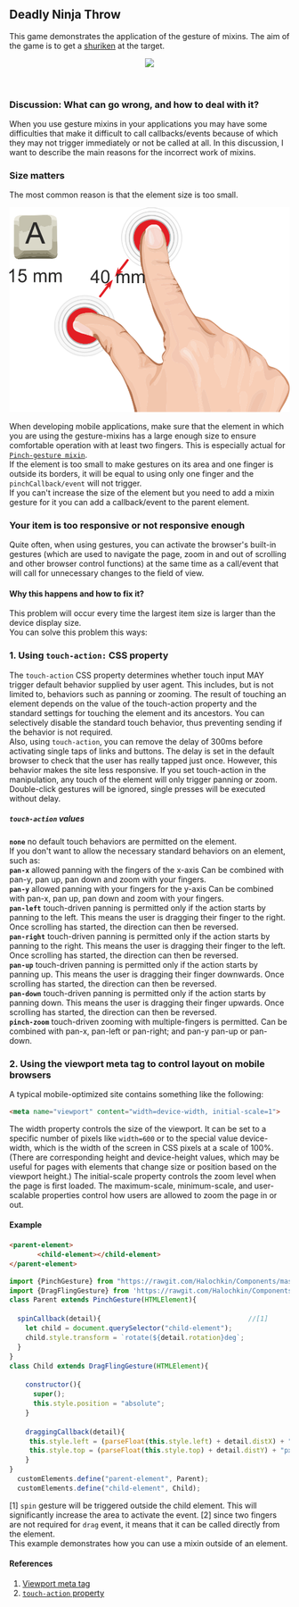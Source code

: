 ## Deadly Ninja Throw

This game demonstrates the application of the gesture of mixins. The aim of the game is to get a [shuriken](https://en.wikipedia.org/wiki/Shuriken) at the target.
<p align="center">
  <img src="./pictures/logo.png">
</p><br>

### Discussion: What can go wrong, and how to deal with it?
When you use gesture mixins in your applications you may have some difficulties that make it difficult to call
 callbacks/events because of which they may not trigger immediately or not be called at all.
 In this discussion, I want to describe the main reasons for the incorrect work of mixins.
 
### Size matters
The most common reason is that the element size is too small. 

<p align="center">
  <img src="./pictures/size.png">
</p>

When developing mobile applications, make sure that the element in which you are using the gesture-mixins has a large enough 
size to ensure comfortable operation with at least two fingers. This is especially actual for
[`Pinch-gesture mixin`](https://github.com/Halochkin/Components/tree/master/Gestures/PinchGestureMixin).  
If the element is too small to make gestures on its area and one finger is outside its borders, it will be equal to using only 
one finger and the `pinchCallback/event` will not trigger.<br>
If you can't increase the size of the element but you need to add a mixin 
gesture for it you can add a callback/event to the parent element.
### Your item is too responsive or not responsive enough
Quite often, when using gestures, you can activate the browser's built-in gestures (which are used to navigate the page, zoom in and out of scrolling and other browser control functions) at the same time as a call/event that will call for unnecessary changes to the field of view.
####  Why this happens and how to fix it?
This problem will occur every time the largest item size is larger than the device display size.<br>
You can solve this problem this ways:
### 1. Using `touch-action:` CSS property
The `touch-action` CSS property determines whether touch input MAY trigger default behavior supplied by user agent. This includes, but is not limited to, behaviors such as panning or zooming. 
The result of touching an element depends on the value of the touch-action property and the standard settings for touching the element and its ancestors. You can selectively disable the standard touch behavior, thus preventing sending if the behavior is not required.<br>
Also, using `touch-action`, you can remove the delay of 300ms before activating single taps of links and buttons. The delay is set in the default browser to check that the user has really tapped just once. However, this behavior makes the site less responsive. If you set touch-action in the manipulation, any touch of the element will only trigger panning or zoom. Double-click gestures will be ignored, single presses will be executed without delay.<br>
##### `touch-action` values
**`none`** no default touch behaviors are permitted on the element.<br>
If you don't want to allow the necessary standard behaviors on an element, such as:<br>
**`pan-x`** allowed panning with the fingers of the x-axis Can be combined with pan-y, pan up, pan down and zoom with your fingers. <br>
**`pan-y`** allowed panning with your fingers for the y-axis Can be combined with pan-x, pan up, pan down and zoom with your fingers. <br>
**`pan-left`** touch-driven panning is permitted only if the action starts by panning to the left. This means the user is dragging their finger to the right. Once scrolling has started, the direction can then be reversed.<br>
**`pan-right`** touch-driven panning is permitted only if the action starts by panning to the right. This means the user is dragging their finger to the left. Once scrolling has started, the direction can then be reversed.<br>
**`pan-up`** touch-driven panning is permitted only if the action starts by panning up. This means the user is dragging their finger downwards. Once scrolling has started, the direction can then be reversed.<br>
**`pan-down`** touch-driven panning is permitted only if the action starts by panning down. This means the user is dragging their finger upwards. Once scrolling has started, the direction can then be reversed.<br>
**`pinch-zoom`** touch-driven zooming with multiple-fingers is permitted. Can be combined with pan-x, pan-left or pan-right; and pan-y pan-up or pan-down. <br>
### 2. Using the viewport meta tag to control layout on mobile browsers
A typical mobile-optimized site contains something like the following:
```html
<meta name="viewport" content="width=device-width, initial-scale=1">
```
The width property controls the size of the viewport. It can be set to a specific number of pixels like `width=600` or to the special value device-width, which is the width of the screen in CSS pixels at a scale of 100%. (There are corresponding height and device-height values, which may be useful for pages with elements that change size or position based on the viewport height.)
The initial-scale property controls the zoom level when the page is first loaded. The maximum-scale, minimum-scale, and user-scalable properties control how users are allowed to zoom the page in or out.

#### Example
```html
<parent-element>
       <child-element></child-element>
</parent-element>
```
```javascript
import {PinchGesture} from "https://rawgit.com/Halochkin/Components/master/Gestures/PinchGestureMixin/src/PinchMixin.js";
import {DragFlingGesture} from 'https://rawgit.com/Halochkin/Components/master/Gestures/DragFlingMixin/src/DragFlingGestureMixin.js';
class Parent extends PinchGesture(HTMLElement){
  
  spinCallback(detail){                                     //[1]
    let child = document.querySelector("child-element");
    child.style.transform = `rotate(${detail.rotation}deg`;
  }
}
class Child extends DragFlingGesture(HTMLElement){
  
    constructor(){
      super();
      this.style.position = "absolute";
    }
    
    draggingCallback(detail){
     this.style.left = (parseFloat(this.style.left) + detail.distX) + "px";
     this.style.top = (parseFloat(this.style.top) + detail.distY) + "px";
    }
}
  customElements.define("parent-element", Parent);
  customElements.define("child-element", Child);
```
[1]  `spin` gesture will be triggered outside the child element. This will significantly increase the area to activate the event.
[2]   since two fingers are not required for `drag` event, it means that it can be called directly from the element.<br>
This example demonstrates how you can use a mixin outside of an element.



#### References
1. [Viewport meta tag](https://developer.mozilla.org/en-US/docs/Mozilla/Mobile/Viewport_meta_tag)
2. [`touch-action` property](https://developer.mozilla.org/ru/docs/Web/CSS/touch-action)
